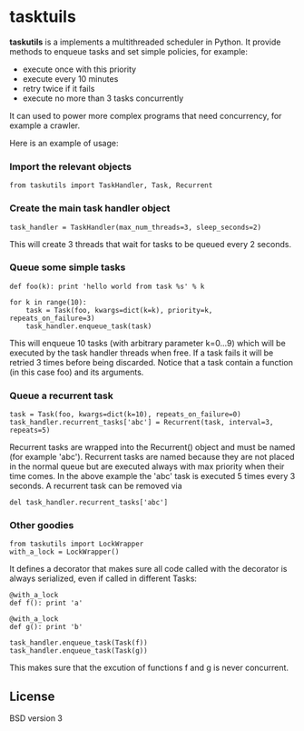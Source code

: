 # tasktuils

**taskutils** is a implements a multithreaded scheduler in Python. 
It provide methods to enqueue tasks and set simple policies, for example:

- execute once with this priority
- execute every 10 minutes
- retry twice if it fails
- execute no more than 3 tasks concurrently

It can used to power more complex programs that need concurrency, for example a crawler.

Here is an example of usage:

### Import the relevant objects

    from taskutils import TaskHandler, Task, Recurrent

### Create the main task handler object

    task_handler = TaskHandler(max_num_threads=3, sleep_seconds=2)

This will create 3 threads that wait for tasks to be queued every 2 seconds.

### Queue some simple tasks

    def foo(k): print 'hello world from task %s' % k

    for k in range(10):
        task = Task(foo, kwargs=dict(k=k), priority=k, repeats_on_failure=3)
        task_handler.enqueue_task(task)

This will enqueue 10 tasks (with arbitrary parameter k=0...9) which will be executed by
the task handler threads when free. If a task fails it will be retried 3 times before being 
discarded. Notice that a task contain a function (in this case foo) and its arguments.

### Queue a recurrent task

    task = Task(foo, kwargs=dict(k=10), repeats_on_failure=0)
    task_handler.recurrent_tasks['abc'] = Recurrent(task, interval=3, repeats=5)

Recurrent tasks are wrapped into the Recurrent() object and must be named (for example 'abc').
Recurrent tasks are named because they are not placed in the normal queue but are executed always 
with max priority when their time comes. In the above example the 'abc' task is executed 
5 times every 3 seconds. A recurrent task can be removed via

    del task_handler.recurrent_tasks['abc']

### Other goodies

    from taskutils import LockWrapper
    with_a_lock = LockWrapper()

It defines a decorator that makes sure all code called with the decorator is always serialized, even if called in different Tasks:

    @with_a_lock
    def f(): print 'a'
    
    @with_a_lock
    def g(): print 'b'

    task_handler.enqueue_task(Task(f))
    task_handler.enqueue_task(Task(g))

This makes sure that the excution of functions f and g is never concurrent.

## License

BSD version 3

